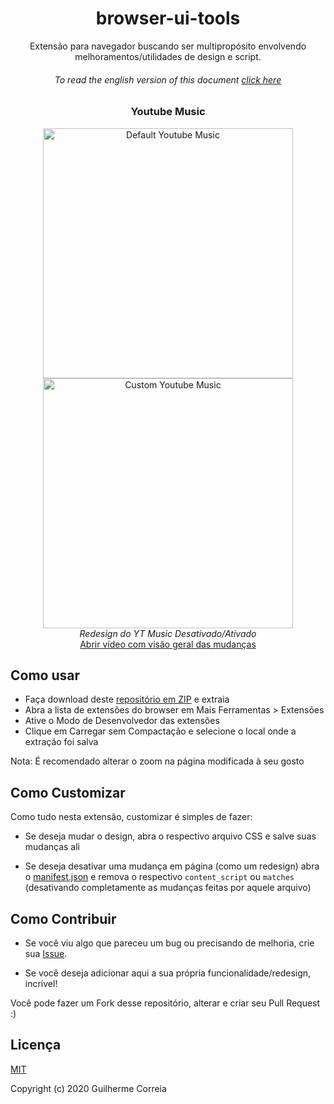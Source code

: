 <h1 align="center">browser-ui-tools</h1>
<p align="center">Extensão para navegador buscando ser multipropósito envolvendo melhoramentos/utilidades de design e script.</p>

<h6 align="center">To read the english version of this document <a href="https://github.com/GuiDevloper/browser-ui-tools/blob/master/README.md">click here</a>
</h6>

<h3 align="center">Youtube Music</h3>
<p align="center">
  <img width="400px" alt="Default Youtube Music" src="https://dl.dropbox.com/s/o6qc0bhncax35sv/YTbefore.jpg">
  <img width="400px" alt="Custom Youtube Music" src="https://dl.dropbox.com/s/c7qpgte5lpxllng/YTafter.jpg">
  <br><em align="center">Redesign do YT Music Desativado/Ativado</em><br>
  <a href="https://dl.dropbox.com/s/bhnf0km2qqx8sbo/YTCompress.mp4" target="_blank" rel="noopener">
    Abrir vídeo com visão geral das mudanças
  </a>
</p>

## Como usar

+ Faça download deste [repositório em ZIP](https://github.com/GuiDevloper/browser-ui-tools/archive/master.zip) e extraia
+ Abra a lista de extensões do browser em Mais Ferramentas > Extensões
+ Ative o Modo de Desenvolvedor das extensões
+ Clique em Carregar sem Compactação e selecione o local onde a extração foi salva

Nota: É recomendado alterar o zoom na página modificada à seu gosto

## Como Customizar

Como tudo nesta extensão, customizar é simples de fazer:

+ Se deseja mudar o design, abra o respectivo arquivo CSS e salve suas mudanças ali

+ Se deseja desativar uma mudança em página (como um redesign) abra o [manifest.json](https://github.com/GuiDevloper/browser-ui-tools/blob/master/manifest.json) e remova o respectivo `content_script` ou `matches` (desativando completamente as mudanças feitas por aquele arquivo)

## Como Contribuir

+ Se você viu algo que pareceu um bug ou precisando de melhoria, crie sua [Issue](https://github.com/GuiDevloper/browser-ui-tools/issues).

+ Se você deseja adicionar aqui a sua própria funcionalidade/redesign, incrível!

Você pode fazer um Fork desse repositório, alterar e criar seu Pull Request :)


## Licença

[MIT](https://github.com/GuiDevloper/browser-ui-tools/blob/master/LICENSE)

Copyright (c) 2020 Guilherme Correia
